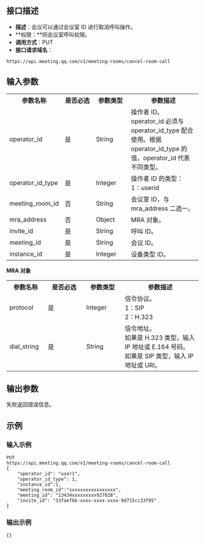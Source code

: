 ## 接口描述
- **描述**：会议可以通过会议室 ID 进行取消呼叫操作。
- **权限：**同会议室呼叫权限。
- **调用方式**：PUT
- **接口请求域名**：
```Plaintext
https://api.meeting.qq.com/v1/meeting-rooms/cancel-room-call
```

## 输入参数
<table>
   <tr>
      <th width="20%" >参数名称</td>
      <th width="20%" >是否必选</td>
      <th width="20%" >参数类型</td>
      <th width="40%" >参数描述</td>
   </tr>
<tr>
      <td>operator_id</td>
      <td>是</td>
      <td>String</td>
      <td>操作者 ID。operator_id 必须与 operator_id_type 配合使用。根据 operator_id_type 的值，operator_id 代表不同类型。</td>
   </tr>
   <tr>
      <td>operator_id_type</td>
      <td>是</td>
      <td>Integer</td>
      <td>操作者 ID 的类型：<br>1：userid  </td>
   </tr>
   <tr>
      <td>meeting_room_id</td>
      <td>否</td>
      <td>String</td>
      <td>会议室 ID，与 mra_address 二选一。</td>
   </tr>
   <tr>
      <td>mra_address</td>
      <td>否</td>
      <td>Object</td>
      <td>MRA 对象。</td>
   </tr>
   <tr>
      <td>invite_id</td>
      <td>	是</td>
      <td>String</td>
      <td>	呼叫 ID。</td>
   </tr>
   <tr>
      <td>meeting_id</td>
      <td>	是</td>
      <td>String</td>
      <td>会议 ID。</td>
   </tr>
    <tr>
      <td>instance_id</td>
      <td>	是</td>
      <td>Integer</td>
      <td>设备类型 ID。</td>
   </tr>
 </table>

**MRA 对象**
<table>
   <tr>
      <th width="20%" >参数名称</td>
      <th width="20%" >是否必选</td>
      <th width="20%" >参数类型</td>
      <th width="40%" >参数描述</td>
   </tr>
   <tr>
      <td>protocol</td>
      <td>是</td>
      <td>Integer</td>
      <td>信令协议。<br>1：SIP<br>2：H.323</td>
   </tr>
   <tr>
      <td>dial_string</td>
      <td>是</td>
      <td>String</td>
      <td>信令地址。<br>如果是 H.323 类型，输入 IP 地址或 E.164 号码。<br>如果是 SIP 类型，输入 IP 地址或 URI。</td>
   </tr>
</table>



## 输出参数
失败返回错误信息。

## 示例
### 输入示例
```plaintext
PUT
https://api.meeting.qq.com/v1/meeting-rooms/cancel-room-call
{
    "operator_id": "user1",  
    "operator_id_type": 1,
    "instance_id":1,
    "meeting_room_id":"xxxxxxxxxxxxxxxxx",
    "meeting_id": "13434xxxxxxxxx927028",
    "invite_id": "33faef6b-xxxx-xxxx-xxxx-9d715cc33f95"
}
```

### 输出示例
```plaintext
{}
```
